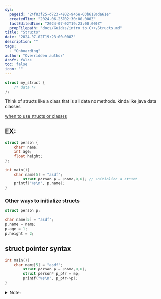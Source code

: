 ```yaml
---
sys:
  pageId: "24f83f25-d723-4902-946e-03b6186da61e"
  createdTime: "2024-06-25T02:30:00.000Z"
  lastEditedTime: "2024-07-02T19:23:00.000Z"
  propFilepath: "docs/Guides/intro to C++/Structs.md"
title: "Structs"
date: "2024-07-02T19:23:00.000Z"
description: ""
tags:
  - "Onboarding"
author: "Overridden author"
draft: false
toc: false
icon: ""
---
```


```cpp
struct my_struct {
    /* data */
};
```

Think of structs like a class that is all  data no methods. kinda like java data classes

[when to use structs or classes](https://stackoverflow.com/questions/54585/when-should-you-use-a-class-vs-a-struct-in-c)

## EX:

```cpp
struct person {
	char* name;
	int age;
	float height;
};

int main(){
    char name[5] = "asdf";
		struct person p = {name,0,0}; // initialize a struct
    printf("%s\n", p.name);
}
```

### Other ways to initialize structs

```cpp
struct person p;

char name[5] = "asdf";
p.name = name;
p.age = 1;
p.height = 2;
```

## struct pointer syntax

```cpp
int main(){
    char name[5] = "asdf";
		struct person p = {name,0,0};
		struct person* p_ptr = &p;
		printf("%s\n", p_ptr->p);
}
```

<details>
      <summary>Note:</summary>
      We use the `->` arrow syntax like in classes when struct is a pointer because all a class is is just a struct with some methods bundled in. This is the reason why places like java and python use `this` and `self`. They can be thought of as structs.
  </details>
